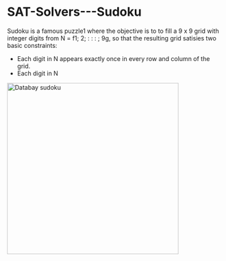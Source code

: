 # SAT-Solvers---Sudoku

Sudoku is a famous puzzle1 where the objective is to to fill a 9 x 9 grid with integer digits from
N = f1; 2; : : : ; 9g, so that the resulting grid satisies two basic constraints:
- Each digit in N appears exactly once in every row and column of the grid.
- Each digit in N
<p align="left">
<img src="https://media2.giphy.com/media/l41Yy6jvn3BXYDRu0/giphy.gif", alt="Databay sudoku" title="Databay sudoku" width="400"/>
</p>
